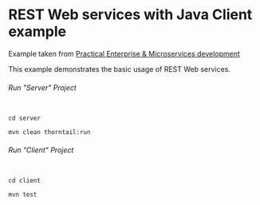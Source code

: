 REST Web services with Java Client example
=====================================

Example taken from [Practical Enterprise & Microservices development](http://www.itbuzzpress.com/ebooks/java-ee-7-development-on-wildfly.html)

This example demonstrates the basic usage of REST Web services.

###### Run "Server" Project
```shell

cd server 

mvn clean thorntail:run
```
###### Run "Client" Project
```shell

cd client

mvn test
```
 
 
